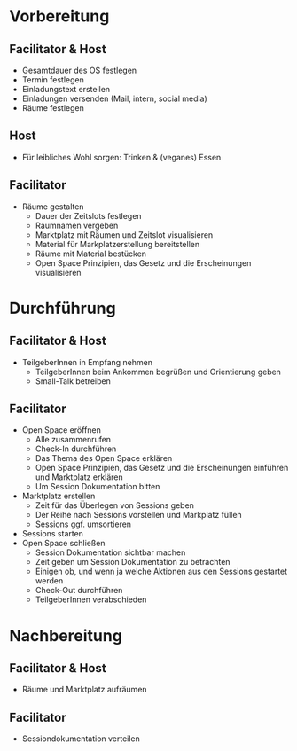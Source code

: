 # Vorbereitung
## Facilitator & Host
  - Gesamtdauer des OS festlegen
  - Termin festlegen
  - Einladungstext erstellen
  - Einladungen versenden (Mail, intern, social media)
  - Räume festlegen
## Host
  - Für leibliches Wohl sorgen: Trinken & (veganes) Essen
## Facilitator
- Räume gestalten
  - Dauer der Zeitslots festlegen
  - Raumnamen vergeben
  - Marktplatz mit Räumen und Zeitslot visualisieren
  - Material für Markplatzerstellung bereitstellen
  - Räume mit Material bestücken
  - Open Space Prinzipien, das Gesetz und die Erscheinungen visualisieren
  

# Durchführung
## Facilitator & Host
- TeilgeberInnen in Empfang nehmen
  - TeilgeberInnen beim Ankommen begrüßen und Orientierung geben
  - Small-Talk betreiben
## Facilitator
- Open Space eröffnen
  - Alle zusammenrufen
  - Check-In durchführen
  - Das Thema des Open Space erklären
  - Open Space Prinzipien, das Gesetz und die Erscheinungen einführen und Marktplatz erklären
  - Um Session Dokumentation bitten
- Marktplatz erstellen
  - Zeit für das Überlegen von Sessions geben
  - Der Reihe nach Sessions vorstellen und Markplatz füllen
  - Sessions ggf. umsortieren
- Sessions starten
- Open Space schließen
  - Session Dokumentation sichtbar machen
  - Zeit geben um Session Dokumentation zu betrachten
  - Einigen ob, und wenn ja welche Aktionen aus den Sessions gestartet werden
  - Check-Out durchführen
  - TeilgeberInnen verabschieden

# Nachbereitung
## Facilitator & Host
- Räume und Marktplatz aufräumen
## Facilitator
- Sessiondokumentation verteilen
